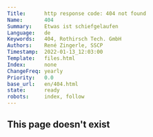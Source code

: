 ```yaml
---
Title:      http response code: 404 not found
Name:       404
Summary:    Etwas ist schiefgelaufen
Language:   de
Keywords:   404, Rothirsch Tech. GmbH
Authors:    René Zingerle, SSCP
Timestamp:  2022-01-13_12:03:00
Template:   files.html
Index:      none
ChangeFreq: yearly
Priority:   0.0
base_url:   en/404.html
state:      ready
robots:     index, follow
---
```


## This page doesn't exist

